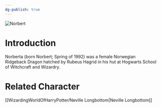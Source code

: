 ```yaml
---
dg-publish: true
---
```

![Norbert](http://rxbg5ysja.bkt.gdipper.com/Norbert.png)
# Introduction
Norberta (born Norbert; Spring of 1992) was a female Norwegian Ridgeback Dragon hatched by Rubeus Hagrid in his hut at Hogwarts School of Witchcraft and Wizardry.

# Related Character
[[WizardingWorldOfHarryPotter/Neville Longbottom\|Neville Longbottom]]
